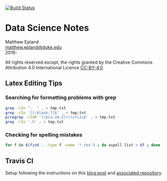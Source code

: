 [![Build Status](https://travis-ci.org/mepland/data_science_notes.svg?branch=master)](https://travis-ci.org/mepland/data_science_notes)
# Data Science Notes

Matthew Epland  
matthew.epland@duke.edu  
2019-  

All rights reserved except, the rights granted by the Creative Commons Attribution 4.0 International Licence [CC-BY-4.0](https://creativecommons.org/licenses/by/4.0/)  

## Latex Editing Tips


### Searching for formatting problems with grep
```bash
grep -rIn ".  " . > tmp.txt
grep -rIn '[[:blank:]]$' . > tmp.txt
pcregrep -rInM '(\b[a-zA-Z]+)\s+\1\b' . > tmp.txt
grep -rIn '.%' . > tmp.txt
```

### Checking for spelling mistakes  
```bash
for f in $(find . -type f -name '*.tex') ; do aspell list < $f ; done | sort | uniq > tmp.txt
```

## Travis CI
Setup following the instructions on this [blog post](https://harshjv.com/blog/setup-latex-pdf-build-using-travis-ci/) and [associated repository](https://github.com/harshjv/travis-ci-latex-pdf).
